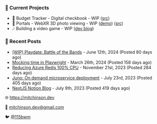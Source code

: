 ### 📌 Current Projects
- 💸 Budget Tracker - Digital checkbook - WIP ([src](https://github.com/bmitchinson/budget-entry))
- 📸 Portals - WebXR 3D photo viewing - WIP ([demo](https://portals.mitchinson.dev/)) ([src](https://github.com/bmitchinson/vr-jpg-viewer-webxr))
- 🎶 Building a video game - WIP ([dev blog](https://blog.mitchinson.dev/playdate-dev-one))

### 📝 Recent Posts

- [(WIP) Playdate: Battle of the Bands](https://blog.mitchinson.dev/playdate-dev-one) - June 12th, 2024 (Posted 80 days ago)
- [Mocking time in Playwright](https://blog.mitchinson.dev/playwright-mock-time) - March 26th, 2024 (Posted 158 days ago)
- [Reducing Azure Redis 100% CPU](https://blog.mitchinson.dev/redis-cpu) - November 21st, 2023 (Posted 284 days ago)
- [Juno: On demand microservice deployment](https://blog.mitchinson.dev/juno) - July 23rd, 2023 (Posted 405 days ago)
- [NextJS Notion Blog](https://blog.mitchinson.dev/blog-2023) - July 9th, 2023 (Posted 419 days ago)

🌐 https://mitchinson.dev

💌 mitchinson.dev@gmail.com

🐦 [@115bwm](https://twitter.com/115bwm)